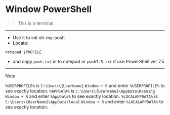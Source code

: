 # Window PowerShell 

> This is a terminal. 
---
- Use it to init oh-my-posh
- Locate: 
```shell
notepad $PROFILE
```
- and copy `pwsh.txt` in to notepad or `pwsh7.5.txt` if use PowerShell ver 7.5

---
> [!NOTE]
> `%USERPROFILE%` is `C:\Users\{UserName}` 
> `Window + R` and enter `%USERPROFILE%` to see exactly location.
> `%APPDATA%` is `C:\Users\{UserName}\AppData\Roaming` 
> `Window + R` and enter `%AppData%` to see exactly location.
> `%LOCALAPPDATA%` is `C:\Users\{UserName}\AppData\local` 
> `Window + R` and enter `%LOCALAPPDATA%` to see exactly location.